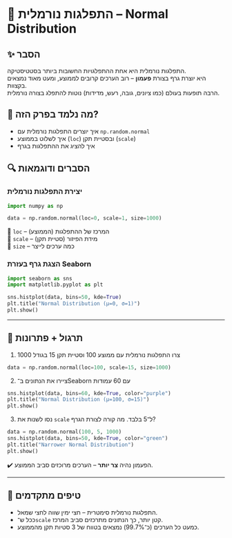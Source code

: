 # 📘 התפלגות נורמלית – Normal Distribution

## ✨ הסבר

התפלגות נורמלית היא אחת ההתפלגויות החשובות ביותר בסטטיסטיקה.  
היא יוצרת גרף בצורת **פעמון** – רוב הערכים קרובים לממוצע, ומעט מאוד נמצאים בקצוות.  
הרבה תופעות בעולם (כמו ציונים, גובה, רעש, מדידות) נוטות להתפלג בצורה נורמלית.

## 🧠 מה נלמד בפרק הזה?
- איך יוצרים התפלגות נורמלית עם `np.random.normal`
- איך לשלוט בממוצע (`loc`) ובסטיית תקן (`scale`)
- איך להציג את ההתפלגות בגרף

## 🔍 הסברים ודוגמאות

### יצירת התפלגות נורמלית
```python
import numpy as np

data = np.random.normal(loc=0, scale=1, size=1000)
```

🔸 `loc` – המרכז של ההתפלגות (הממוצע)  
🔸 `scale` – מידת הפיזור (סטיית תקן)  
🔸 `size` – כמה ערכים לייצר

### הצגת גרף בעזרת Seaborn
```python
import seaborn as sns
import matplotlib.pyplot as plt

sns.histplot(data, bins=50, kde=True)
plt.title("Normal Distribution (μ=0, σ=1)")
plt.show()
```

---

## 🧪 תרגול + פתרונות

1. צרו התפלגות נורמלית עם ממוצע 100 וסטיית תקן 15 בגודל 1000
```python
data = np.random.normal(loc=100, scale=15, size=1000)
```

2. ציירו את הנתונים ב־Seaborn עם 60 עמודות
```python
sns.histplot(data, bins=60, kde=True, color="purple")
plt.title("Normal Distribution (μ=100, σ=15)")
plt.show()
```

3. נסו לשנות את `scale` ל־5 בלבד. מה קורה לצורת הגרף?
```python
data = np.random.normal(100, 5, 1000)
sns.histplot(data, bins=50, kde=True, color="green")
plt.title("Narrower Normal Distribution")
plt.show()
```
✔️ הפעמון נהיה **צר יותר** – הערכים מרוכזים סביב הממוצע.

---

## 💬 טיפים מתקדמים

* התפלגות נורמלית סימטרית – חצי ימין שווה לחצי שמאל.
* ככל ש־`scale` קטן יותר, כך הנתונים מתרכזים סביב המרכז.
* כמעט כל הערכים (כ־99.7%) נמצאים בטווח של 3 סטיות תקן מהממוצע.


